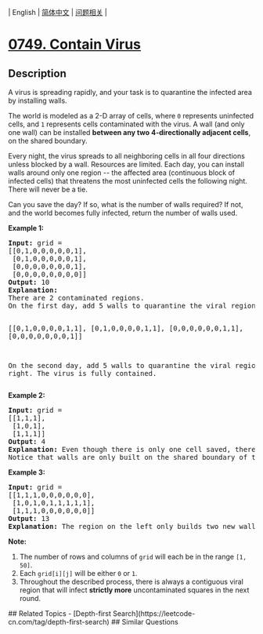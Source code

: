 
| English | [简体中文](README.md) | [问题相关](QUESTION.md) |
# [0749. Contain Virus](https://leetcode-cn.com/problems/contain-virus/)
## Description
<p>
A virus is spreading rapidly, and your task is to quarantine the infected area by installing walls.
</p><p>
The world is modeled as a 2-D array of cells, where <code>0</code> represents uninfected cells, and <code>1</code> represents cells contaminated with the virus.  A wall (and only one wall) can be installed <b>between any two 4-directionally adjacent cells</b>, on the shared boundary.
</p><p>
Every night, the virus spreads to all neighboring cells in all four directions unless blocked by a wall.
Resources are limited. Each day, you can install walls around only one region -- the affected area (continuous block of infected cells) that threatens the most uninfected cells the following night. There will never be a tie.
</p><p>
Can you save the day? If so, what is the number of walls required? If not, and the world becomes fully infected, return the number of walls used.
</p><p>

<p><b>Example 1:</b><br />
<pre>
<b>Input:</b> grid = 
[[0,1,0,0,0,0,0,1],
 [0,1,0,0,0,0,0,1],
 [0,0,0,0,0,0,0,1],
 [0,0,0,0,0,0,0,0]]
<b>Output:</b> 10
<b>Explanation:</b>
There are 2 contaminated regions.
On the first day, add 5 walls to quarantine the viral region on the left. The board after the virus spreads is:

[[0,1,0,0,0,0,1,1],
 [0,1,0,0,0,0,1,1],
 [0,0,0,0,0,0,1,1],
 [0,0,0,0,0,0,0,1]]

On the second day, add 5 walls to quarantine the viral region on the right. The virus is fully contained.
</pre>
</p>

<p><b>Example 2:</b><br />
<pre>
<b>Input:</b> grid = 
[[1,1,1],
 [1,0,1],
 [1,1,1]]
<b>Output:</b> 4
<b>Explanation:</b> Even though there is only one cell saved, there are 4 walls built.
Notice that walls are only built on the shared boundary of two different cells.
</pre>
</p>

<p><b>Example 3:</b><br />
<pre>
<b>Input:</b> grid = 
[[1,1,1,0,0,0,0,0,0],
 [1,0,1,0,1,1,1,1,1],
 [1,1,1,0,0,0,0,0,0]]
<b>Output:</b> 13
<b>Explanation:</b> The region on the left only builds two new walls.
</pre>
</p>

<p><b>Note:</b><br>
<ol>
<li>The number of rows and columns of <code>grid</code> will each be in the range <code>[1, 50]</code>.</li>
<li>Each <code>grid[i][j]</code> will be either <code>0</code> or <code>1</code>.</li>
<li>Throughout the described process, there is always a contiguous viral region that will infect <b>strictly more</b> uncontaminated squares in the next round.</li>
</ol>
</p>
## Related Topics
- [Depth-first Search](https://leetcode-cn.com/tag/depth-first-search)
## Similar Questions

